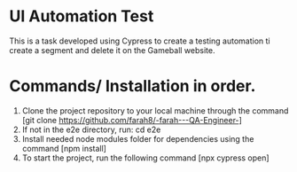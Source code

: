 # UI Automation Test 
This is a task developed using Cypress to create a testing automation ti create a segment and delete it on the Gameball website.

# Commands/ Installation in order.
1. Clone the project repository to your local machine through the command [git clone https://github.com/farah8/-farah---QA-Engineer-] 
2. If not in the e2e directory, run: cd e2e
3. Install needed node modules folder for dependencies using the command [npm install]
4. To start the project, run the following command [npx cypress open]
